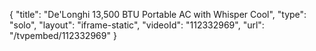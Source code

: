 {
    "title": "De'Longhi 13,500 BTU Portable AC with Whisper Cool",
    "type": "solo",
    "layout": "iframe-static",
    "videoId": "112332969",
    "url": "\/tvpembed\/112332969"
}